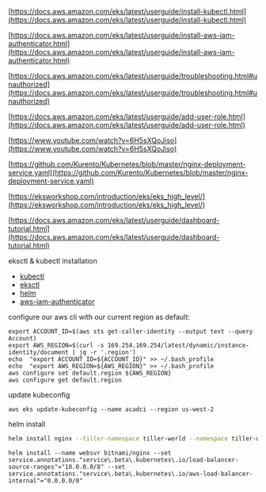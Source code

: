
[https://docs.aws.amazon.com/eks/latest/userguide/install-kubectl.html](https://docs.aws.amazon.com/eks/latest/userguide/install-kubectl.html)

[https://docs.aws.amazon.com/eks/latest/userguide/install-aws-iam-authenticator.html](https://docs.aws.amazon.com/eks/latest/userguide/install-aws-iam-authenticator.html)

[https://docs.aws.amazon.com/eks/latest/userguide/troubleshooting.html#unauthorized](https://docs.aws.amazon.com/eks/latest/userguide/troubleshooting.html#unauthorized)

[https://docs.aws.amazon.com/eks/latest/userguide/add-user-role.html](https://docs.aws.amazon.com/eks/latest/userguide/add-user-role.html)

[https://www.youtube.com/watch?v=6H5sXQoJiso](https://www.youtube.com/watch?v=6H5sXQoJiso)

[https://github.com/Kurento/Kubernetes/blob/master/nginx-deployment-service.yaml](https://github.com/Kurento/Kubernetes/blob/master/nginx-deployment-service.yaml)

[https://eksworkshop.com/introduction/eks/eks_high_level/](https://eksworkshop.com/introduction/eks/eks_high_level/)





[https://docs.aws.amazon.com/eks/latest/userguide/dashboard-tutorial.html](https://docs.aws.amazon.com/eks/latest/userguide/dashboard-tutorial.html)

eksctl & kubectl installation
 - [kubectl](https://eksworkshop.com/prerequisites/k8stools/)
 - [eksctl](https://eksctl.io/introduction/installation/)
 - [helm](https://eksworkshop.com/helm_root/helm_intro/install/)
 - [aws-iam-authenticator](https://docs.aws.amazon.com/eks/latest/userguide/install-aws-iam-authenticator.html)

configure our aws cli with our current region as default:
```
export ACCOUNT_ID=$(aws sts get-caller-identity --output text --query Account) 
export AWS_REGION=$(curl -s 169.254.169.254/latest/dynamic/instance-identity/document | jq -r '.region') 
echo  "export ACCOUNT_ID=${ACCOUNT_ID}" >> ~/.bash_profile 
echo  "export AWS_REGION=${AWS_REGION}" >> ~/.bash_profile 
aws configure set default.region ${AWS_REGION} 
aws configure get default.region
```
update kubeconfig
```
aws eks update-kubeconfig --name acadci --region us-west-2
```

helm install
```bash
helm install nginx --tiller-namespace tiller-world --namespace tiller-world
```

```
helm install --name websvr bitnami/nginx --set service.annotations."service\.beta\.kubernetes\.io/load-balancer-source-ranges"="10.0.0.0/8" --set service.annotations."service\.beta\.kubernetes\.io/aws-load-balancer-internal"="0.0.0.0/0"
```

<!--stackedit_data:
eyJoaXN0b3J5IjpbMTUyOTExMjMxOSwtODE2OTE4NTE1LDYxMj
U3MDU3OCwxODA4ODQzNjU0LDEzNTgwMjIwNTQsMzMxMTA1NzUs
LTE2NzgwNDI3MjMsMTkyOTE5NjcxMCwtMTAyNTk1NTcxMSwyMD
k5MzA3MDE1LDU2OTI0MDUzMiwtMTMyODc2MDk3NSwtMjA3MjAy
MjI2Ml19
-->